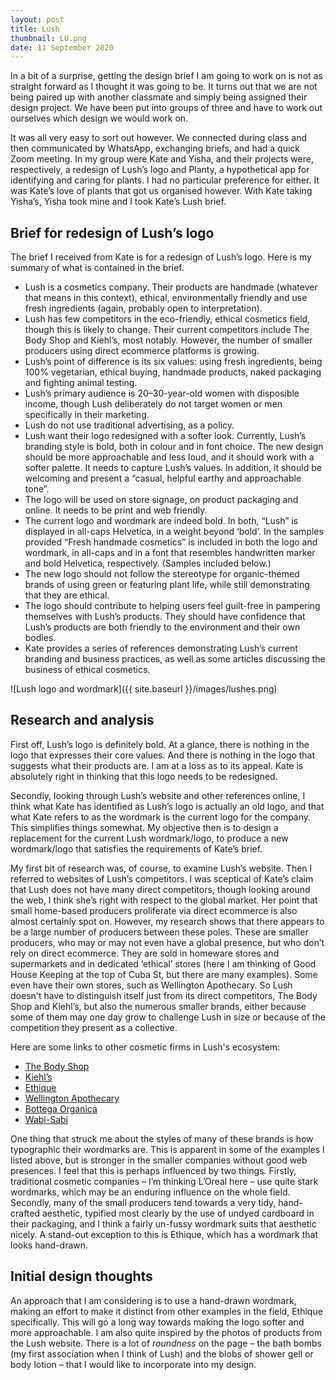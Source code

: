 ```yaml
---
layout: post
title: Lush
thumbnail: LU.png
date: 11 September 2020
---
```


In a bit of a surprise, getting the design brief I am going to work on is not as straight forward as I thought it was going to be. It turns out that we are not being paired up with another classmate and simply being assigned their design project. We have been put into groups of three and have to work out ourselves which design we would work on.

It was all very easy to sort out however. We connected during class and then communicated by WhatsApp, exchanging briefs, and had a quick Zoom meeting. In my group were Kate and Yisha, and their projects were, respectively, a redesign of Lush’s logo and Planty, a hypothetical app for identifying and caring for plants. I had no particular preference for either. It was Kate’s love of plants that got us organised however. With Kate taking Yisha’s, Yisha took mine and I took Kate’s Lush brief.

## Brief for redesign of Lush’s logo

The brief I received from Kate is for a redesign of Lush’s logo. Here is my summary of what is contained in the brief.

* Lush is a cosmetics company. Their products are handmade (whatever that means in this context), ethical, environmentally friendly and use fresh ingredients (again, probably open to interpretation).
* Lush has few competitors in the eco-friendly, ethical cosmetics field, though this is likely to change. Their current competitors include The Body Shop and Kiehl’s, most notably. However, the number of smaller producers using direct ecommerce platforms is growing.
* Lush’s point of difference is its six values: using fresh ingredients, being 100% vegetarian, ethical buying, handmade products, naked packaging and fighting animal testing.
* Lush’s primary audience is 20–30-year-old women with disposible income, though Lush deliberately do not target women or men specifically in their marketing.
* Lush do not use traditional advertising, as a policy.
* Lush want their logo redesigned with a softer look. Currently, Lush’s branding style is bold, both in colour and in font choice. The new design should be more approachable and less loud, and it should work with a softer palette. It needs to capture Lush’s values. In addition, it should be welcoming and present a “casual, helpful earthy and approachable tone”.
* The logo will be used on store signage, on product packaging and online. It needs to be print and web friendly.
* The current logo and wordmark are indeed bold. In both, “Lush” is displayed in all-caps Helvetica, in a weight beyond ‘bold’. In the samples provided “Fresh handmade cosmetics” is included in both the logo and wordmark, in all-caps and in a font that resembles handwritten marker and bold Helvetica, respectively. (Samples included below.)
* The new logo should not follow the stereotype for organic-themed brands of using green or featuring plant life, while still demonstrating that they are ethical.
* The logo should contribute to helping users feel guilt-free in pampering themselves with Lush’s products. They should have confidence that Lush’s products are both friendly to the environment and their own bodies.
* Kate provides a series of references demonstrating Lush’s current branding and business practices, as well as some articles discussing the business of ethical cosmetics.

![Lush logo and wordmark]({{ site.baseurl }}/images/lushes.png)

## Research and analysis

First off, Lush’s logo is definitely bold. At a glance, there is nothing in the logo that expresses their core values. And there is nothing in the logo that suggests what their products are. I am at a loss as to its appeal. Kate is absolutely right in thinking that this logo needs to be redesigned.

Secondly, looking through Lush’s website and other references online, I think what Kate has identified as Lush’s logo is actually an old logo, and that what Kate refers to as the wordmark is the current logo for the company. This simplifies things somewhat. My objective then is to design a replacement for the current Lush wordmark/logo, to produce a new wordmark/logo that satisfies the requirements of Kate’s brief.

My first bit of research was, of course, to examine Lush’s website. Then I referred to websites of Lush’s competitors. I was sceptical of Kate’s claim that Lush does not have many direct competitors, though looking around the web, I think she’s right with respect to the global market. Her point that small home-based producers proliferate via direct ecommerce is also almost certainly spot on. However, my research shows that there appears to be a large number of producers between these poles. These are smaller producers, who may or may not even have a global presence, but who don’t rely on direct ecommerce. They are sold in homeware stores and supermarkets and in dedicated ‘ethical’ stores (here I am thinking of Good House Keeping at the top of Cuba St, but there are many examples). Some even have their own stores, such as Wellington Apothecary. So Lush doesn't have to distinguish itself just from its direct competitors, The Body Shop and Kiehl’s, but also the numerous smaller brands, either because some of them may one day grow to challenge Lush in size or because of the competition they present as a collective.

Here are some links to other cosmetic firms in Lush's ecosystem:

* [The Body Shop](https://nz.lush.com)
* [Kiehl’s](https://www.kiehls.com)
* [Ethique](https://ethiqueworld.com)
* [Wellington Apothecary](https://www.wellingtonapothecary.co.nz)
* [Bottega Organica](https://www.bottegaorganica.com)
* [Wabi-Sabi](https://wabisabibotanicals.com)

One thing that struck me about the styles of many of these brands is how typographic their wordmarks are. This is apparent in some of the examples I listed above, but is stronger in the smaller companies without good web presences. I feel that this is perhaps influenced by two things. Firstly, traditional cosmetic companies – I’m thinking L’Oreal here – use quite stark wordmarks, which may be an enduring influence on the whole field. Secondly, many of the small producers tend towards a very tidy, hand-crafted aesthetic, typified most clearly by the use of undyed cardboard in their packaging, and I think a fairly un-fussy wordmark suits that aesthetic nicely. A stand-out exception to this is Ethique, which has a wordmark that looks hand-drawn.

## Initial design thoughts

An approach that I am considering is to use a hand-drawn wordmark, making an effort to make it distinct from other examples in the field, Ethique specifically. This will go a long way towards making the logo softer and more approachable. I am also quite inspired by the photos of products from the Lush website. There is a lot of *roundness* on the page – the bath bombs (my first association when I think of Lush) and the blobs of shower gell or body lotion – that I would like to incorporate into my design.
